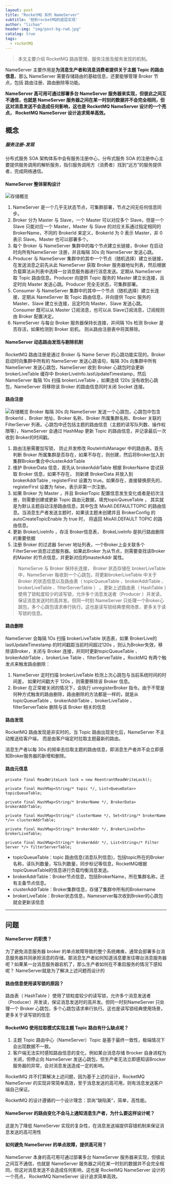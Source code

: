 ```yaml
---
layout: post
title: "RocketMQ 系列 NameServer"
subtitle: '刨析rocketMQ的底层实现'
author: "lichao"
header-img: "img/post-bg-rwd.jpg"
catalog: true
tags:
  - rocketMQ
---
```


> 本文主要介绍 RocketMQ 路由管理、服务注册及服务发现的机制。

NameServer 主要作用是**为消息生产者和消息消费者提供关于主题 Topic 的路由信息**，那么 NameServer 需要存储路由的基础信息，还要能够管理 Broker 节点，包括 路由注册、路由删除等功能。

**NameServer 高可用可通过部署多台 NameServer 服务器来实现，但彼此之间互不通信，也就是 NameServer 服务器之间在某一时刻的数据并不会完全相同，但这对消息发送不会造成任何影响，这也是 RocketMQ NameServer 设计的一个亮点， RocketMQ NameServer 设计追求简单高效。**

## 概念
##### 服务注册-发现
分布式服务 SOA 架构体系中会有服务注册中心，分布式服务 SOA 的注册中心主要提供服务调用的解析服务，指引服务调用方（消费者）找到“远方”的服务提供者，完成网络通信。

#### NameServer 整体架构设计
![存储概览](/img/rocketmq/framework2.png)
1. NameServer 是一个几乎无状态节点，可集群部署，节点之间无任何信息同步。
2. Broker 分为 Master 与 Slave，一个 Master 可以对应多个 Slave，但是一个 Slave 只能对应一个 Master，Master 与 Slave 的对应关系通过指定相同的 BrokerName，不同的 BrokerId 来定义，BrokerId 为 0 表示 Master，非 0 表示 Slave。Master 也可以部署多个。  
3. 每个 Broker 与 NameServer 集群中的每个节点建立长链接，Broker 在启动时向所有NameServer 注册，并且每隔 30s 向 NameServer 发送心跳。
4. Producer 与 NameServer 集群中的其中一个节点（随机选择）建立长链接，在发送消息之前先从此 NameServer 获取 Broker 服务器地址列表，然后根据负载算法从列表中选择一台消息服务器进行消息发送。定期从 NameServer 取 Topic 路由信息。Producer 向提供 Topic 服务的 Master 建立长连接，且定时向 Master 发送心跳。Producer 完全无状态，可集群部署。
6. Consumer 与 NameServer 集群中的其中一个节点（随机选择）建立长连接，定期从 NameServer 取 Topic 路由信息，并向提供 Topic 服务的 Master、Slave 建立长连接，且定时向 Master、Slave 发送心跳。Consumer 既可以从 Master 订阅消息，也可以从 Slave订阅消息，订阅规则由 Broker 配置决定。
7. NameServer 与每台 Broker 服务器保持长连接，并间隔 10s 检测 Broker 是否存活，如果检测到 Broker 宕机， 则从路由注册表中将其移除。

#### NameServer 动态路由发现与剔除机制
RocketMQ 路由注册是通过 Broker 与 Name Server 的心跳功能实现的。Broker 启动时向集群中所有的 NameServer 发送心跳语句，每隔 30s 向集群中所有 NameServer 发送心跳包，NameServer 收到 Broker 心跳包时会更新 brokerLiveTable 缓存中 BrokerLivelnfo.lastUpdateTimestamp，然后 NameServer 每隔 10s 扫描 brokerLiveTable ，如果连续 120s 没有收到心跳包，NameServer 将移除该 Broker 的路由信息同时关闭 Socket 连接。

#### 路由注册
![存储概览](/img/rocketmq/rocketmq_3.png)
Broker 每隔 30s 向 NameServer 发送一个心跳包，心跳包中包含 BrokerId 、Broker 地址、Broker 名称、Broker 所属集群名称、Broker 关联的 FilterServer 列表。心跳包中还包括主题的路由信息（主题的读写队列数、操作权限等），NameServer 会通过 HashMap 更新 Topic 的路由信息，并记录最后一次收到 Broker的时间戳。
1. 路由注册需要加写锁， 防止并发修改 RoutelnfoManager 中的路由表。首先判断 Broker 所属集群是否存在，如果不存在，则创建，然后将Broker加入到集群Broker集合中clusterAddrTable
2. 维护 BrokerData 信息，首先从 brokerAddrTable 根据 BrokerName 尝试获取 Broker 信息，如果不存在， 则新建 BrokerData 并放入到 brokerAddrTable , registerFirst 设置为 true。如果存在，直接替换原先的，registerFirst 设置为 false，表示非第一次注册。
3. 如果 Broker 为 Master ，并且 BrokerTopic 配置信息发生变化或者是初次注册，则需要创建或更新 Topic 路由元数据，填充topicQueueTable ， 其实就是为默认主题自动注册路由信息，其中包含 MixAII.DEFAULTTOPIC 的路由信息。当消息生产者发送主题时，如果该主题未创建并且 BrokerConfig 的 autoCreateTopicEnable 为 true 时， 将返回 MixAII.DEFAULT TOPIC 的路由信息。
4. 更新 BrokerLivelnfo ，存活 Broker信息表， BrokeLivelnfo 是执行路由删除的重要依据
5. 注册 Broker 的过滤器 Server 地址列表，一个Broker上会关联多个FilterServer消息过滤服务器。如果此Broker 为从节点，则需要查找该Broker 的Master 的节点信息，并更新对应的masterAddr 属性。

> NameServe 与 Broker 保持长连接， Broker 状态存储在 brokerLiveTable 中，NameServer 每收到一个心跳包，将更新brokerLiveTable 中关于Broker 的状态信息以及路由表（ topicQueueTable 、brokerAddrTable 、brokerLiveTable 、filterServerTable ） 。更新上述路由表（ HashTable ）使用了锁粒度较少的读写锁，允许多个消息发送者（Producer ）并发读，保证消息发送时的高并发。但同一时刻 NameServer 只处理一个Broker心跳包，多个心跳包请求串行执行。这也是读写锁经典使用场景，更多关于读写锁的信息。
#### 路由删除
NameServer 会每隔 1Os 扫描 brokerLiveTable 状态表，如果 BrokerLive的lastUpdateTimestamp 的时间戳距当前时间超过120s ，则认为Broker失效，移除该Broker，关闭与 Broker 连接，并同时更新topicQueueTable 、brokerAddrTable 、brokerLive Table 、filterServerTable 。RocktMQ 有两个触发点来触发路由删除：
1. NameServer 定时扫描 brokerLiveTable 检测上次心跳包与当前系统时间的时间差，
如果时间戳大于 120s ，则需要移除该 Broker 信息。
2. Broker 在正常被关闭的情况下，会执行 unregisterBroker 指令。由于不管是何种方式触发的路由删除，路由删除的方法都是一样的，就是从topicQueueTable 、brokerAddrTable 、brokerLiveTable 、filterServerTable 删除与该 Broker 相关的信息

#### 路由发现
RocketMQ 路由发现是非实时的，当 Topic 路由出现变化后，NameServer 不主动推送给客户端， 而是由客户端定时拉取主题最新的路由。

消息生产者以每 30s 的频率去拉取主题的路由信息，即消息生产者并不会立即感知Broker服务器的新增和删除。
#### 路由元信息
```
private final ReadWriteLock lock = new ReentrantReadWriteLock();

private final HashMap<String/* topic */, List<QueueData>> topicQueueTable;

private final HashMap<String/* brokerName */, BrokerData> brokerAddrTable;

private final HashMap<String/* clusterName */, Set<String/* brokerName */>> clusterAddrTable;

private final HashMap<String/* brokerAddr */, BrokerLiveInfo> brokerLiveTable;

private final HashMap<String/* brokerAddr */, List<String>/* Filter Server */> filterServerTable;
```
* topicQueueTable：topic 路由信息(消息队列信息)，包括topic所在的Broker名称，读队列数量，写队列数量，同步标记等信息，RocketMQ根据topicQueueTable的信息进行负载均衡消息发送。
* brokerAddrTable：Broker节点信息，包括BrokerName，所在集群名称，还有主备节点信息。
* clusterAddrTable：Broker集群信息，存储了集群中所有的Brokername
* brokerLiveTable：Broker状态信息，Nameserver每次收到Broker的心跳包就会更新该信息

----
## 问题

#### NameServer 的职责？
为了避免消息服务器 broker 的单点故障导致的整个系统瘫痪，通常会部署多台消息服务器共同承担消息的存储。那消息生产者如何知道消息要发往哪台消息服务器呢？如果某一台消息服务器宕机了，那么生产者如何在不重启服务的情况下感知呢？ NameServer就是为了解决上述问题而设计的

#### 路由信息使用读写锁的原因？
路由表（ HashTable ）使用了锁粒度较少的读写锁，允许多个消息发送者（Producer）并发读，保证消息发送时的高并发。但同一时刻NameServer 只处理一个 Broker 心跳包，多个心跳包请求串行执行。这也是读写锁经典使用场景，更多关于读写锁的信息

#### RocketMQ 使用拉取模式实现主题 Topic 路由有什么缺点呢？
1. 主题 Topic 路由中心（NameServer）Topic 是基于最终一致性，极端情况下会出现数据不一致。
2. 客户端无法实时感知路由信息的变化，例如某台消息存储 Brocker 自身进程为关闭，但停止向 NameServer 发送心跳包，但生产者无法立即感知该Brocker服务器的异常，会对消息发送造成一定的影响。

RocketMQ 并不打算解决上述问题，因为基于上述的设计，RocketMQ NameServer 的实现非常简单高效，至于消息发送的高可用，则有消息发送客户端自己保证。

RocketMQ 的设计遵循的一个设计理念：崇尚“缺陷美”，简单，高性能。

#### NameServer 的路由变化不会马上通知消息生产者，为什么要这样设计呢？
这是为了降低 NameServer 实现的复杂性，在消息发送端提供容错机制来保证消息发送的高可用性

#### 如何避免 NameServer 的单点故障，提供高可用？
NameServer 本身的高可用可通过部署多台 NameServer 服务器来实现，但彼此之间互不通信，也就是 NameServer 服务器之间在某一时刻的数据并不会完全相同，但这对消息发送不会造成任何影响，这也是 RocketMQ NameServer 设计的一个亮点， RocketMQ NameServer 设计追求简单高效。